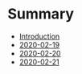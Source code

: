 # Summary

* [Introduction](README.md)
* [2020-02-19](2020-02-19.md)
* [2020-02-20](2020-02-20.md)
* [2020-02-21](2020-02-21.md)

